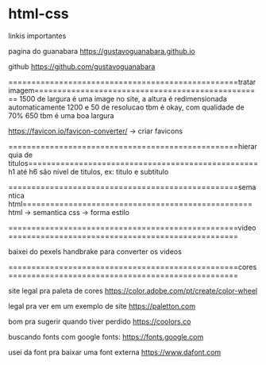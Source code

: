 # html-css

linkis importantes 

pagina do guanabara
https://gustavoguanabara.github.io


github
https://github.com/gustavoguanabara


 ==================================================tratar imagem==================================================
 1500 de largura é uma image no site, a altura é redimensionada automaticamente
 1200 e 50 de resolucao tbm é okay, com qualidade de 70% 
 650 tbm é uma boa largura


https://favicon.io/favicon-converter/ -> criar favicons


 ==================================================hierarquia de titulos==================================================
 h1 até h6 são nivel de titulos, ex: titulo e subtitulo

 ==================================================semantica html==================================================
 html -> semantica 
 css ->  forma estilo

  ==================================================video==================================================

  baixei do pexels
  handbrake para converter os videos

  ==================================================cores==================================================

site legal pra paleta de cores
  https://color.adobe.com/pt/create/color-wheel

  legal pra ver em um exemplo de site
  https://paletton.com

  bom pra sugerir quando tiver perdido
  https://coolors.co

  buscando fonts com google fonts: https://fonts.google.com

  usei da font pra baixar uma font externa https://www.dafont.com
